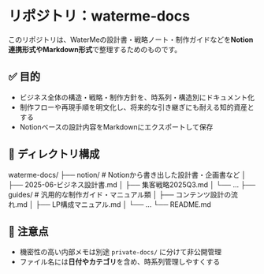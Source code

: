 # リポジトリ：waterme-docs

このリポジトリは、WaterMeの設計書・戦略ノート・制作ガイドなどを**Notion連携形式やMarkdown形式**で整理するためのものです。

## ✅ 目的
- ビジネス全体の構造・戦略・制作方針を、時系列・構造別にドキュメント化
- 制作フローや再現手順を明文化し、将来的な引き継ぎにも耐える知的資産とする
- Notionベースの設計内容をMarkdownにエクスポートして保存

## 📂 ディレクトリ構成
waterme-docs/
├── notion/ # Notionから書き出した設計書・企画書など
│ ├── 2025-06-ビジネス設計書.md
│ ├── 集客戦略2025Q3.md
│ └── ...
├── guides/ # 汎用的な制作ガイド・マニュアル類
│ ├── コンテンツ設計の流れ.md
│ ├── LP構成マニュアル.md
│ └── ...
└── README.md

## 🔐 注意点
- 機密性の高い内部メモは別途 `private-docs/` に分けて非公開管理
- ファイル名には**日付やカテゴリ**を含め、時系列管理しやすくする

